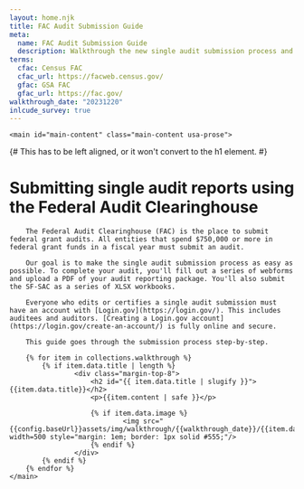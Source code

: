 ```yaml
---
layout: home.njk
title: FAC Audit Submission Guide
meta:
  name: FAC Audit Submission Guide
  description: Walkthrough the new single audit submission process and follow step-by-step instructions for completion.
terms:
  cfac: Census FAC
  cfac_url: https://facweb.census.gov/
  gfac: GSA FAC
  gfac_url: https://fac.gov/
walkthrough_date: "20231220"
inlcude_survey: true
---
```


<div class="usa-in-page-nav-container">
    <aside
        class="usa-in-page-nav"
        data-title-text="On this page"
        data-title-heading-level="h2"
        data-scroll-offset="25"
        data-root-margin="0px 0px 0px 0px"
        data-threshold="1"
    ></aside>

    <main id="main-content" class="main-content usa-prose">

{# This has to be left aligned, or it won't convert to the h1 element. #}
# Submitting single audit reports using the Federal Audit Clearinghouse

        The Federal Audit Clearinghouse (FAC) is the place to submit federal grant audits. All entities that spend $750,000 or more in federal grant funds in a fiscal year must submit an audit.
        
        Our goal is to make the single audit submission process as easy as possible. To complete your audit, you'll fill out a series of webforms and upload a PDF of your audit reporting package. You'll also submit the SF-SAC as a series of XLSX workbooks.

        Everyone who edits or certifies a single audit submission must have an account with [Login.gov](https://login.gov/). This includes auditees and auditors. [Creating a Login.gov account](https://login.gov/create-an-account/) is fully online and secure.

        This guide goes through the submission process step-by-step.

        {% for item in collections.walkthrough %}
            {% if item.data.title | length %}
                    <div class="margin-top-8">
                        <h2 id="{{ item.data.title | slugify }}">{{item.data.title}}</h2>
                        <p>{{item.content | safe }}</p>

                        {% if item.data.image %}
                                <img src="{{config.baseUrl}}assets/img/walkthrough/{{walkthrough_date}}/{{item.data.image}}" width=500 style="margin: 1em; border: 1px solid #555;"/>
                        {% endif %}
                    </div>
            {% endif %}
        {% endfor %}
    </main>
</div>
